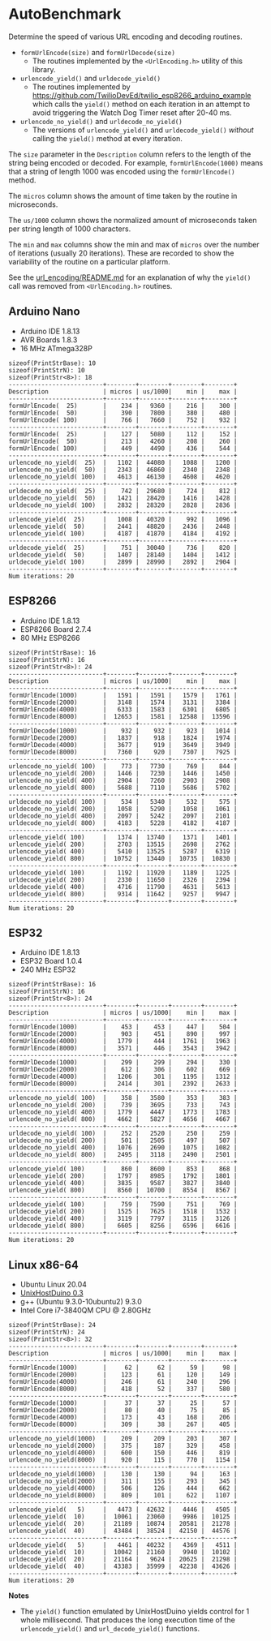 # AutoBenchmark

Determine the speed of various URL encoding and decoding routines.

* `formUrlEncode(size)` and `formUrlDecode(size)`
    * The routines implemented by the `<UrlEncoding.h>` utility of this library.
* `urlencode_yield()` and `urldecode_yield()`
    * The routines implemented by
      https://github.com/TwilioDevEd/twilio_esp8266_arduino_example which calls
      the `yield()` method on each iteration in an attempt to avoid triggering
      the Watch Dog Timer reset after 20-40 ms.
* `urlencode_no_yield()` and `urldecode_no_yield()`
    * The versions of `urlencode_yield()` and `urldecode_yield()`
      *without* calling the `yield()` method at every iteration.

The `size` parameter in the `Description` column refers to the length of the
string being encoded or decoded. For example, `formUrlEncode(1000)` means
that a string of length 1000 was encoded using the `formUrlEncode()` method.

The `micros` column shows the amount of time taken by the routine in
microseconds.

The `us/1000` column shows the normalized amount of microseconds taken per
string length of 1000 characters.

The `min` and `max` columns show the min and max of `micros` over the number of
iterations (usually 20 iterations). These are recorded to show the variability
of the routine on a particular platform.

See the [url_encoding/README.md](../../../src/url_encoding/) for an explanation
of why the `yield()` call was removed from `<UrlEncoding.h>` routines.

## Arduino Nano

* Arduino IDE 1.8.13
* AVR Boards 1.8.3
* 16 MHz ATmega328P

```
sizeof(PrintStrBase): 10
sizeof(PrintStrN): 10
sizeof(PrintStr<8>): 18
--------------------------+--------+--------+--------+--------+
Description               | micros | us/1000|    min |    max |
--------------------------+--------+--------+--------+--------+
formUrlEncode(  25)       |    234 |   9360 |    216 |    300 |
formUrlEncode(  50)       |    390 |   7800 |    380 |    480 |
formUrlEncode( 100)       |    766 |   7660 |    752 |    932 |
--------------------------+--------+--------+--------+--------+
formUrlEncode(  25)       |    127 |   5080 |    112 |    152 |
formUrlEncode(  50)       |    213 |   4260 |    208 |    260 |
formUrlEncode( 100)       |    449 |   4490 |    436 |    544 |
--------------------------+--------+--------+--------+--------+
urlencode_no_yield(  25)  |   1102 |  44080 |   1088 |   1200 |
urlencode_no_yield(  50)  |   2343 |  46860 |   2340 |   2348 |
urlencode_no_yield( 100)  |   4613 |  46130 |   4608 |   4620 |
--------------------------+--------+--------+--------+--------+
urldecode_no_yield(  25)  |    742 |  29680 |    724 |    812 |
urldecode_no_yield(  50)  |   1421 |  28420 |   1416 |   1428 |
urldecode_no_yield( 100)  |   2832 |  28320 |   2828 |   2836 |
--------------------------+--------+--------+--------+--------+
urlencode_yield(  25)     |   1008 |  40320 |    992 |   1096 |
urlencode_yield(  50)     |   2441 |  48820 |   2436 |   2448 |
urlencode_yield( 100)     |   4187 |  41870 |   4184 |   4192 |
--------------------------+--------+--------+--------+--------+
urldecode_yield(  25)     |    751 |  30040 |    736 |    820 |
urldecode_yield(  50)     |   1407 |  28140 |   1404 |   1412 |
urldecode_yield( 100)     |   2899 |  28990 |   2892 |   2904 |
--------------------------+--------+--------+--------+--------+
Num iterations: 20
```

## ESP8266

* Arduino IDE 1.8.13
* ESP8266 Board 2.7.4
* 80 MHz ESP8266

```
sizeof(PrintStrBase): 16
sizeof(PrintStrN): 16
sizeof(PrintStr<8>): 24
--------------------------+--------+--------+--------+--------+
Description               | micros | us/1000|    min |    max |
--------------------------+--------+--------+--------+--------+
formUrlEncode(1000)       |   1591 |   1591 |   1579 |   1761 |
formUrlEncode(2000)       |   3148 |   1574 |   3131 |   3384 |
formUrlEncode(4000)       |   6333 |   1583 |   6301 |   6805 |
formUrlEncode(8000)       |  12653 |   1581 |  12588 |  13596 |
--------------------------+--------+--------+--------+--------+
formUrlDecode(1000)       |    932 |    932 |    923 |   1014 |
formUrlDecode(2000)       |   1837 |    918 |   1824 |   1974 |
formUrlDecode(4000)       |   3677 |    919 |   3649 |   3949 |
formUrlDecode(8000)       |   7360 |    920 |   7307 |   7925 |
--------------------------+--------+--------+--------+--------+
urlencode_no_yield( 100)  |    773 |   7730 |    769 |    844 |
urlencode_no_yield( 200)  |   1446 |   7230 |   1446 |   1450 |
urlencode_no_yield( 400)  |   2904 |   7260 |   2903 |   2908 |
urlencode_no_yield( 800)  |   5688 |   7110 |   5686 |   5702 |
--------------------------+--------+--------+--------+--------+
urldecode_no_yield( 100)  |    534 |   5340 |    532 |    575 |
urldecode_no_yield( 200)  |   1058 |   5290 |   1058 |   1061 |
urldecode_no_yield( 400)  |   2097 |   5242 |   2097 |   2101 |
urldecode_no_yield( 800)  |   4183 |   5228 |   4182 |   4187 |
--------------------------+--------+--------+--------+--------+
urlencode_yield( 100)     |   1374 |  13740 |   1371 |   1401 |
urlencode_yield( 200)     |   2703 |  13515 |   2698 |   2762 |
urlencode_yield( 400)     |   5410 |  13525 |   5287 |   6319 |
urlencode_yield( 800)     |  10752 |  13440 |  10735 |  10830 |
--------------------------+--------+--------+--------+--------+
urldecode_yield( 100)     |   1192 |  11920 |   1189 |   1225 |
urldecode_yield( 200)     |   2330 |  11650 |   2326 |   2394 |
urldecode_yield( 400)     |   4716 |  11790 |   4631 |   5613 |
urldecode_yield( 800)     |   9314 |  11642 |   9257 |   9947 |
--------------------------+--------+--------+--------+--------+
Num iterations: 20
```

## ESP32

* Arduino IDE 1.8.13
* ESP32 Board 1.0.4
* 240 MHz ESP32

```
sizeof(PrintStrBase): 16
sizeof(PrintStrN): 16
sizeof(PrintStr<8>): 24
--------------------------+--------+--------+--------+--------+
Description               | micros | us/1000|    min |    max |
--------------------------+--------+--------+--------+--------+
formUrlEncode(1000)       |    453 |    453 |    447 |    504 |
formUrlEncode(2000)       |    903 |    451 |    890 |    997 |
formUrlEncode(4000)       |   1779 |    444 |   1761 |   1963 |
formUrlEncode(8000)       |   3571 |    446 |   3543 |   3942 |
--------------------------+--------+--------+--------+--------+
formUrlDecode(1000)       |    299 |    299 |    294 |    330 |
formUrlDecode(2000)       |    612 |    306 |    602 |    669 |
formUrlDecode(4000)       |   1206 |    301 |   1195 |   1312 |
formUrlDecode(8000)       |   2414 |    301 |   2392 |   2633 |
--------------------------+--------+--------+--------+--------+
urlencode_no_yield( 100)  |    358 |   3580 |    353 |    383 |
urlencode_no_yield( 200)  |    739 |   3695 |    733 |    743 |
urlencode_no_yield( 400)  |   1779 |   4447 |   1773 |   1783 |
urlencode_no_yield( 800)  |   4662 |   5827 |   4656 |   4667 |
--------------------------+--------+--------+--------+--------+
urldecode_no_yield( 100)  |    252 |   2520 |    250 |    259 |
urldecode_no_yield( 200)  |    501 |   2505 |    497 |    507 |
urldecode_no_yield( 400)  |   1076 |   2690 |   1075 |   1082 |
urldecode_no_yield( 800)  |   2495 |   3118 |   2490 |   2501 |
--------------------------+--------+--------+--------+--------+
urlencode_yield( 100)     |    860 |   8600 |    853 |    868 |
urlencode_yield( 200)     |   1797 |   8985 |   1792 |   1801 |
urlencode_yield( 400)     |   3835 |   9587 |   3827 |   3840 |
urlencode_yield( 800)     |   8560 |  10700 |   8554 |   8567 |
--------------------------+--------+--------+--------+--------+
urldecode_yield( 100)     |    759 |   7590 |    751 |    769 |
urldecode_yield( 200)     |   1525 |   7625 |   1518 |   1532 |
urldecode_yield( 400)     |   3119 |   7797 |   3115 |   3126 |
urldecode_yield( 800)     |   6605 |   8256 |   6596 |   6616 |
--------------------------+--------+--------+--------+--------+
Num iterations: 20
```

## Linux x86-64

* Ubuntu Linux 20.04
* [UnixHostDuino 0.3](https://github.com/bxparks/UnixHostDuino)
* g++ (Ubuntu 9.3.0-10ubuntu2) 9.3.0
* Intel Core i7-3840QM CPU @ 2.80GHz

```
sizeof(PrintStrBase): 24
sizeof(PrintStrN): 24
sizeof(PrintStr<8>): 32
--------------------------+--------+--------+--------+--------+
Description               | micros | us/1000|    min |    max |
--------------------------+--------+--------+--------+--------+
formUrlEncode(1000)       |     62 |     62 |     59 |     98 |
formUrlEncode(2000)       |    123 |     61 |    120 |    149 |
formUrlEncode(4000)       |    246 |     61 |    240 |    296 |
formUrlEncode(8000)       |    418 |     52 |    337 |    580 |
--------------------------+--------+--------+--------+--------+
formUrlDecode(1000)       |     37 |     37 |     25 |     57 |
formUrlDecode(2000)       |     80 |     40 |     75 |     85 |
formUrlDecode(4000)       |    173 |     43 |    168 |    206 |
formUrlDecode(8000)       |    309 |     38 |    267 |    405 |
--------------------------+--------+--------+--------+--------+
urlencode_no_yield(1000)  |    209 |    209 |    203 |    307 |
urlencode_no_yield(2000)  |    375 |    187 |    329 |    458 |
urlencode_no_yield(4000)  |    600 |    150 |    446 |    819 |
urlencode_no_yield(8000)  |    920 |    115 |    770 |   1154 |
--------------------------+--------+--------+--------+--------+
urldecode_no_yield(1000)  |    130 |    130 |     94 |    163 |
urldecode_no_yield(2000)  |    311 |    155 |    293 |    345 |
urldecode_no_yield(4000)  |    506 |    126 |    444 |    662 |
urldecode_no_yield(8000)  |    809 |    101 |    622 |   1107 |
--------------------------+--------+--------+--------+--------+
urlencode_yield(   5)     |   4473 |  42632 |   4446 |   4505 |
urlencode_yield(  10)     |  10061 |  23060 |   9986 |  10125 |
urlencode_yield(  20)     |  21189 |  10874 |  20581 |  21278 |
urlencode_yield(  40)     |  43484 |  38524 |  42150 |  44576 |
--------------------------+--------+--------+--------+--------+
urldecode_yield(   5)     |   4461 |  40232 |   4369 |   4511 |
urldecode_yield(  10)     |  10042 |  21160 |   9940 |  10102 |
urldecode_yield(  20)     |  21164 |   9624 |  20625 |  21298 |
urldecode_yield(  40)     |  43383 |  35999 |  42238 |  43626 |
--------------------------+--------+--------+--------+--------+
Num iterations: 20
```

**Notes**

* The `yield()` function emulated by UnixHostDuino yields control for
  1 whole millisecond. That produces the long execution time of the
  `urlencode_yield()` and `url_decode_yield()` functions.
